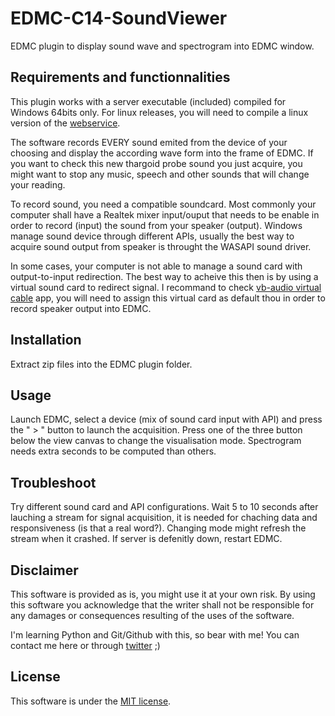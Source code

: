 # EDMC-C14-SoundViewer
EDMC plugin to display sound wave and spectrogram into EDMC window.

Requirements and functionnalities
---
This plugin works with a server executable (included) compiled for Windows 64bits only.
For linux releases, you will need to compile a linux version of the [webservice](https://github.com/Caprica-XIV/C14-webservice).

The software records EVERY sound emited from the device of your choosing and display the according wave form into the frame of EDMC. If you want to check this new thargoid probe sound you just acquire, you might want to stop any music, speech and other sounds that will change your reading.

To record sound, you need a compatible soundcard. Most commonly your computer shall have a Realtek mixer input/ouput that needs to be enable in order to record (input) the sound from your speaker (output). Windows manage sound device through different APIs, usually the best way to acquire sound output from speaker is throught the WASAPI sound driver.

In some cases, your computer is not able to manage a sound card with output-to-input redirection. The best way to acheive this then is by using a virtual sound card to redirect signal. I recommand to check [vb-audio virtual cable](https://vb-audio.com/Cable/) app, you will need to assign this virtual card as default thou in order to record speaker output into EDMC.

Installation
---
Extract zip files into the EDMC plugin folder.

Usage
---
Launch EDMC, select a device (mix of sound card input with API) and press the " > " button to launch the acquisition.
Press one of the three button below the view canvas to change the visualisation mode. Spectrogram needs extra seconds to be computed than others.

Troubleshoot
---
Try different sound card and API configurations. Wait 5 to 10 seconds after lauching a stream for signal acquisition, it is needed for chaching data and responsiveness (is that a real word?).
Changing mode might refresh the stream when it crashed.
If server is defenitly down, restart EDMC.

Disclaimer
--------
This software is provided as is, you might use it at your own risk.
By using this software you acknowledge that the writer shall not be responsible for any damages or consequences resulting of the uses of the software.

I'm learning Python and Git/Github with this, so bear with me!
You can contact me here or through [twitter](https://twitter.com/CmdrXiv) ;)

License
-------
This software is under the [MIT license](https://github.com/Caprica-XIV/EDMC-C14-SoundViewer/blob/main/LICENSE).
